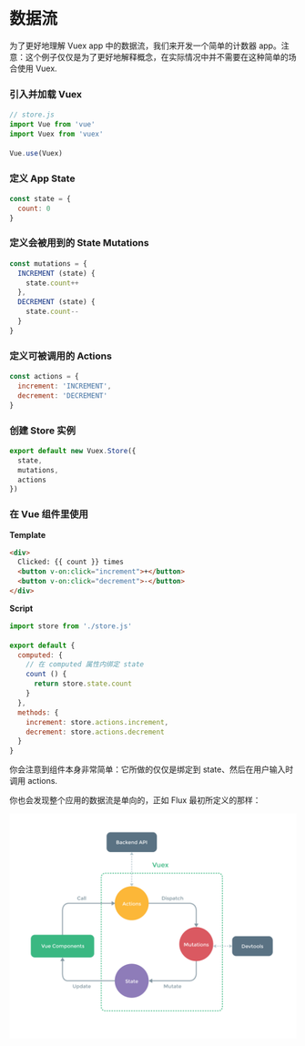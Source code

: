 # 数据流

为了更好地理解 Vuex app 中的数据流，我们来开发一个简单的计数器 app。注意：这个例子仅仅是为了更好地解释概念，在实际情况中并不需要在这种简单的场合使用 Vuex.

### 引入并加载 Vuex

``` js
// store.js
import Vue from 'vue'
import Vuex from 'vuex'

Vue.use(Vuex)
```

### 定义 App State

``` js
const state = {
  count: 0
}
```

### 定义会被用到的 State Mutations

``` js
const mutations = {
  INCREMENT (state) {
    state.count++
  },
  DECREMENT (state) {
    state.count--
  }
}
```

### 定义可被调用的 Actions

``` js
const actions = {
  increment: 'INCREMENT',
  decrement: 'DECREMENT'
}
```

### 创建 Store 实例

``` js
export default new Vuex.Store({
  state,
  mutations,
  actions
})
```

### 在 Vue 组件里使用

**Template**

``` html
<div>
  Clicked: {{ count }} times
  <button v-on:click="increment">+</button>
  <button v-on:click="decrement">-</button>
</div>
```

**Script**

``` js
import store from './store.js'

export default {
  computed: {
    // 在 computed 属性内绑定 state
    count () {
      return store.state.count
    }
  },
  methods: {
    increment: store.actions.increment,
    decrement: store.actions.decrement
  }
}
```

你会注意到组件本身非常简单：它所做的仅仅是绑定到 state、然后在用户输入时调用 actions.

你也会发现整个应用的数据流是单向的，正如 Flux 最初所定义的那样：

<p align="center">
  <img width="700px" src="vuex.png">
</p>
